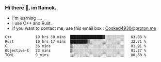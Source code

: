 ### Hi there 👋, im Ramok.

- I'm learning __.
- I use C++ and Rust.
- If you want to contact me, use this email box : Cooked4930@proton.me

<!--START_SECTION:waka-->

```txt
C++           19 hrs 50 mins  ███████████████▓░░░░░░░░░   63.03 %
Rust          10 hrs 17 mins  ████████▒░░░░░░░░░░░░░░░░   32.71 %
C             36 mins         ▒░░░░░░░░░░░░░░░░░░░░░░░░   01.91 %
Objective-C   23 mins         ▒░░░░░░░░░░░░░░░░░░░░░░░░   01.27 %
TOML          9 mins          ░░░░░░░░░░░░░░░░░░░░░░░░░   00.50 %
```

<!--END_SECTION:waka-->
